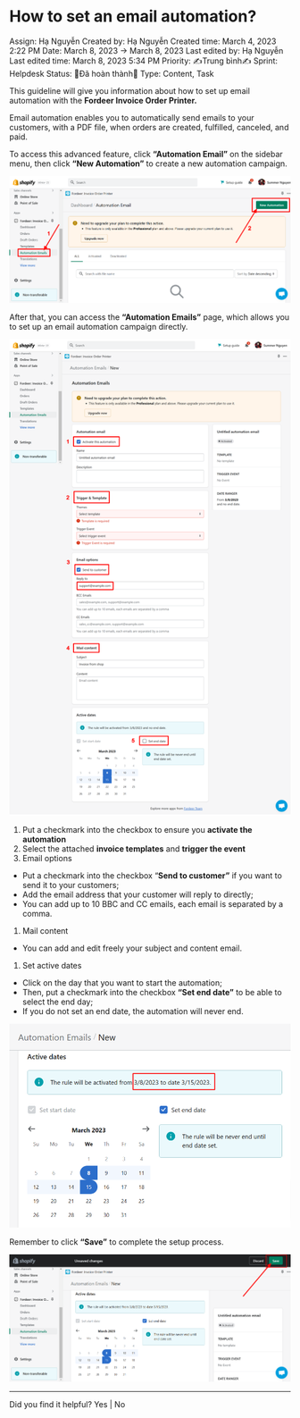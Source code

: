 # How to set an email automation?

Assign: Hạ Nguyễn
Created by: Hạ Nguyễn
Created time: March 4, 2023 2:22 PM
Date: March 8, 2023 → March 8, 2023
Last edited by: Hạ Nguyễn
Last edited time: March 8, 2023 5:34 PM
Priority: ✍️Trung bình✍️
Sprint: Helpdesk
Status: 👏Đã hoàn thành👏
Type: Content, Task

This guideline will give you information about how to set up email automation with the **Fordeer Invoice Order Printer.** 

Email automation enables you to automatically send emails to your customers, with a PDF file, when orders are created, fulfilled, canceled, and paid. 

To access this advanced feature, click **“Automation Email”** on the sidebar menu, then click **“New Automation”** to create a new automation campaign. 

![Fordeer-Store-·-Automation-Email-·-Shopify.png](How%20to%20set%20an%20email%20automation%2095172117b31345a5a65350966eb7f00c/Fordeer-Store--Automation-Email--Shopify.png)

After that, you can access the **“Automation Emails”** page, which allows you to set up an email automation campaign directly. 

![Fordeer-Store-·-New-·-Shopify (1).png](How%20to%20set%20an%20email%20automation%2095172117b31345a5a65350966eb7f00c/Fordeer-Store--New--Shopify_(1).png)

1. Put a checkmark into the checkbox to ensure you **activate the automation** 
2. Select the attached **invoice templates** and **trigger the event**
3. Email options
- Put a checkmark into the checkbox “**Send to customer”** if you want to send it to your customers;
- Add the email address that your customer will reply to directly;
- You can add up to 10 BBC and CC emails, each email is separated by a comma.
1. Mail content
- You can add and edit freely your subject and content email.
1. Set active dates
- Click on the day that you want to start the automation;
- Then, put a checkmark into the checkbox **“Set end date”** to be able to select the end day;
- If you do not set an end date, the automation will never end.

![Fordeer-Store-·-New-·-Shopify.png](How%20to%20set%20an%20email%20automation%2095172117b31345a5a65350966eb7f00c/Fordeer-Store--New--Shopify.png)

Remember to click **“Save”** to complete the setup process. 

![Fordeer-Store-·-New-·-Shopify (2).png](How%20to%20set%20an%20email%20automation%2095172117b31345a5a65350966eb7f00c/Fordeer-Store--New--Shopify_(2).png)

---

Did you find it helpful? Yes | No